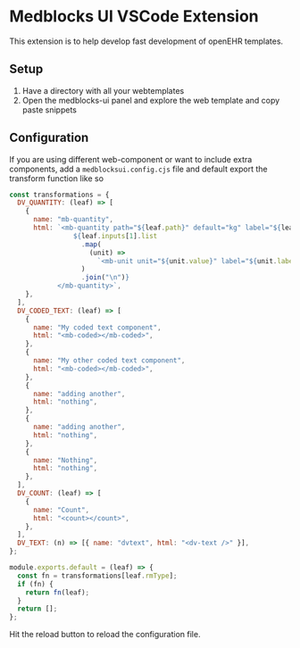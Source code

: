 # Medblocks UI VSCode Extension

This extension is to help develop fast development of openEHR templates.

## Setup

1. Have a directory with all your webtemplates
2. Open the medblocks-ui panel and explore the web template and copy paste snippets

## Configuration

If you are using different web-component or want to include extra components, add a `medblocksui.config.cjs` file and default export the transform function like so

```js
const transformations = {
  DV_QUANTITY: (leaf) => [
    {
      name: "mb-quantity",
      html: `<mb-quantity path="${leaf.path}" default="kg" label="${leaf.name}">
                ${leaf.inputs[1].list
                  .map(
                    (unit) =>
                      `<mb-unit unit="${unit.value}" label="${unit.label}"></mb-unit>`
                  )
                  .join("\n")}
            </mb-quantity>`,
    },
  ],
  DV_CODED_TEXT: (leaf) => [
    {
      name: "My coded text component",
      html: "<mb-coded></mb-coded>",
    },
    {
      name: "My other coded text component",
      html: "<mb-coded></mb-coded>",
    },
    {
      name: "adding another",
      html: "nothing",
    },
    {
      name: "adding another",
      html: "nothing",
    },
    {
      name: "Nothing",
      html: "nothing",
    },
  ],
  DV_COUNT: (leaf) => [
    {
      name: "Count",
      html: "<count></count>",
    },
  ],
  DV_TEXT: (n) => [{ name: "dvtext", html: "<dv-text />" }],
};

module.exports.default = (leaf) => {
  const fn = transformations[leaf.rmType];
  if (fn) {
    return fn(leaf);
  }
  return [];
};
```

Hit the reload button to reload the configuration file.
